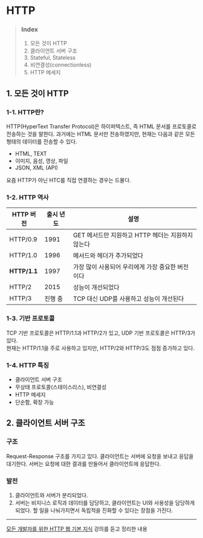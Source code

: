 # HTTP

> ### Index
>
> 1. 모든 것이 HTTP
> 2. 클라이언트 서버 구조
> 3. Stateful, Stateless
> 4. 비연결성(connectionless)
> 5. HTTP 메세지

## 1. 모든 것이 HTTP

### 1-1. HTTP란?

HTTP(HyperText Transfer Protocol)은 하이퍼텍스트, 즉 HTML 문서를 프로토콜로 전송하는 것을 말한다. 과거에는 HTML 문서만 전송하였지만, 현재는 다음과 같은 모든 형태의 데이터를 전송할 수 있다.

- HTML, TEXT
- 이미지, 음성, 영상, 파일
- JSON, XML (API)

요즘 HTTP가 아닌 HTC를 직접 연결하는 경우는 드물다.

### 1-2. HTTP 역사

| HTTP 버전    | 출시 년도 | 설명                                              |
| ------------ | --------- | ------------------------------------------------- |
| HTTP/0.9     | 1991      | GET 메서드만 지원하고 HTTP 헤더는 지원하지 않는다 |
| HTTP/1.0     | 1996      | 메서드와 헤더가 추가되었다                        |
| **HTTP/1.1** | 1997      | 가장 많이 사용되어 우리에게 가장 중요한 버전이다  |
| HTTP/2       | 2015      | 성능이 개선되었다                                 |
| HTTP/3       | 진행 중   | TCP 대신 UDP를 사용하고 성능이 개선된다           |

### 1-3. 기반 프로토콜

TCP 기반 프로토콜은 HTTP/1.1과 HTTP/2가 있고, UDP 기반 프로토콜은 HTTP/3가 있다.  
현재는 HTTP/1.1을 주로 사용하고 있지만, HTTP/2와 HTTP/3도 점점 증가하고 있다.

### 1-4. HTTP 특징

- 클라이언트 서버 구조
- 무상태 프로토콜(스테이스리스), 비연결성
- HTTP 메세지
- 단순함, 확장 가능

## 2. 클라이언트 서버 구조

### 구조

Request-Response 구조를 가지고 있다. 클라이언트는 서버에 요청을 보내고 응답을 대기한다. 서버는 요청에 대한 결과를 만들어서 클라이언트에 응답한다.

### 발전

1. 클라이언트와 서버가 분리되었다.
2. 서버는 비지니스 로직과 데이터를 담당하고, 클라이언트는 UI와 사용성을 담당하게 되었다. 할 일을 나눠가지면서 독립적을 진화할 수 있다는 장점을 가진다.

---

[모든 개발자를 위한 HTTP 웹 기본 지식](https://www.inflearn.com/course/http-%EC%9B%B9-%EB%84%A4%ED%8A%B8%EC%9B%8C%ED%81%AC) 강의를 듣고 정리한 내용
